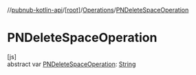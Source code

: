 //[pubnub-kotlin-api](../../../index.md)/[[root]](../index.md)/[Operations](index.md)/[PNDeleteSpaceOperation](-p-n-delete-space-operation.md)

# PNDeleteSpaceOperation

[js]\
abstract var [PNDeleteSpaceOperation](-p-n-delete-space-operation.md): [String](https://kotlinlang.org/api/latest/jvm/stdlib/kotlin-stdlib/kotlin/-string/index.html)
